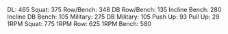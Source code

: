 DL: 465
 Squat: 375
 Row/Bench: 348
 DB Row/Bench: 135
 Incline Bench: 280
 Incline DB Bench: 105
 Military: 275
 DB Military: 105
 Push Up: 93
 Pull Up: 29
 1RPM Squat: 775
 1RPM Row: 625
 1RPM Bench: 580

